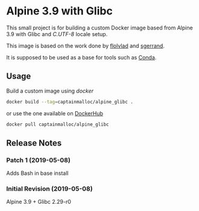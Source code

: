 # Alpine 3.9 with Glibc

This small project is for building a custom Docker image based from Alpine 3.9
with Glibc and *C.UTF-8* locale setup.

This image is based on the work done by
[flolvlad](https://github.com/frol/docker-alpine-glibc "frol/docker-alpine-glibc")
and [sgerrand](https://github.com/sgerrand/alpine-pkg-glibc "sgerrand/alpine-pkg-glibc").

It is supposed to be used as a base for tools such as [Conda](https://github.com/conda "conda").

## Usage

Build a custom image using *docker*

```bash
docker build --tag=captainmalloc/alpine_glibc .
```

or use the one available on [DockerHub](https://hub.docker.com "Docker Hub")

```bash
docker pull captainmalloc/alpine_glibc
```

## Release Notes

### Patch 1 (2019-05-08)

Adds Bash in base install

### Initial Revision (2019-05-08)

Alpine 3.9 + Glibc 2.29-r0
